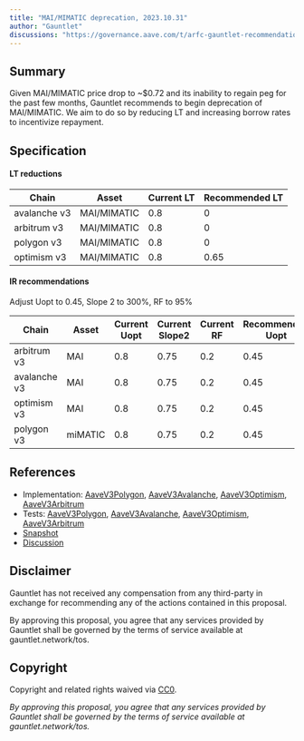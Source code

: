 ```yaml
---
title: "MAI/MIMATIC deprecation, 2023.10.31"
author: "Gauntlet"
discussions: "https://governance.aave.com/t/arfc-gauntlet-recommendation-for-mai-mimatic-deprecation/15119"
---
```


## Summary

Given MAI/MIMATIC price drop to ~$0.72 and its inability to regain peg for the past few months, Gauntlet recommends to begin deprecation of MAI/MIMATIC. We aim to do so by reducing LT and increasing borrow rates to incentivize repayment.

## Specification

#### LT reductions

| Chain        | Asset       | Current LT | Recommended LT |
| ------------ | ----------- | ---------- | -------------- |
| avalanche v3 | MAI/MIMATIC | 0.8        | 0              |
| arbitrum v3  | MAI/MIMATIC | 0.8        | 0              |
| polygon v3   | MAI/MIMATIC | 0.8        | 0              |
| optimism v3  | MAI/MIMATIC | 0.8        | 0.65           |

#### IR recommendations

Adjust Uopt to 0.45, Slope 2 to 300%, RF to 95%

| Chain        | Asset   | Current Uopt | Current Slope2 | Current RF | Recommended Uopt | Recommended Slope2 | Recommended RF |
| ------------ | ------- | ------------ | -------------- | ---------- | ---------------- | ------------------ | -------------- |
| arbitrum v3  | MAI     | 0.8          | 0.75           | 0.2        | 0.45             | 3                  | 0.95           |
| avalanche v3 | MAI     | 0.8          | 0.75           | 0.2        | 0.45             | 3                  | 0.95           |
| optimism v3  | MAI     | 0.8          | 0.75           | 0.2        | 0.45             | 3                  | 0.95           |
| polygon v3   | miMATIC | 0.8          | 0.75           | 0.2        | 0.45             | 3                  | 0.95           |

## References

- Implementation: [AaveV3Polygon](https://github.com/bgd-labs/aave-proposals-v3/blob/main/src/20231031_Multi_MAIMIMATICDeprecation20231031/AaveV3Polygon_MAIMIMATICDeprecation20231031_20231031.sol), [AaveV3Avalanche](https://github.com/bgd-labs/aave-proposals-v3/blob/main/src/20231031_Multi_MAIMIMATICDeprecation20231031/AaveV3Avalanche_MAIMIMATICDeprecation20231031_20231031.sol), [AaveV3Optimism](https://github.com/bgd-labs/aave-proposals-v3/blob/main/src/20231031_Multi_MAIMIMATICDeprecation20231031/AaveV3Optimism_MAIMIMATICDeprecation20231031_20231031.sol), [AaveV3Arbitrum](https://github.com/bgd-labs/aave-proposals-v3/blob/main/src/20231031_Multi_MAIMIMATICDeprecation20231031/AaveV3Arbitrum_MAIMIMATICDeprecation20231031_20231031.sol)
- Tests: [AaveV3Polygon](https://github.com/bgd-labs/aave-proposals-v3/blob/main/src/20231031_Multi_MAIMIMATICDeprecation20231031/AaveV3Polygon_MAIMIMATICDeprecation20231031_20231031.t.sol), [AaveV3Avalanche](https://github.com/bgd-labs/aave-proposals-v3/blob/main/src/20231031_Multi_MAIMIMATICDeprecation20231031/AaveV3Avalanche_MAIMIMATICDeprecation20231031_20231031.t.sol), [AaveV3Optimism](https://github.com/bgd-labs/aave-proposals-v3/blob/main/src/20231031_Multi_MAIMIMATICDeprecation20231031/AaveV3Optimism_MAIMIMATICDeprecation20231031_20231031.t.sol), [AaveV3Arbitrum](https://github.com/bgd-labs/aave-proposals-v3/blob/main/src/20231031_Multi_MAIMIMATICDeprecation20231031/AaveV3Arbitrum_MAIMIMATICDeprecation20231031_20231031.t.sol)
- [Snapshot](https://snapshot.org/#/aave.eth/proposal/0x9b7173e3f91ba3cab15dbe2d6d241de2e58b027612c690f00609d6e4fb422748)
- [Discussion](https://governance.aave.com/t/arfc-gauntlet-recommendation-for-mai-mimatic-deprecation/15119)

## Disclaimer

Gauntlet has not received any compensation from any third-party in exchange for recommending any of the actions contained in this proposal.

By approving this proposal, you agree that any services provided by Gauntlet shall be governed by the terms of service available at gauntlet.network/tos.

## Copyright

Copyright and related rights waived via [CC0](https://creativecommons.org/publicdomain/zero/1.0/).

_By approving this proposal, you agree that any services provided by Gauntlet shall be governed by the terms of service available at gauntlet.network/tos._
